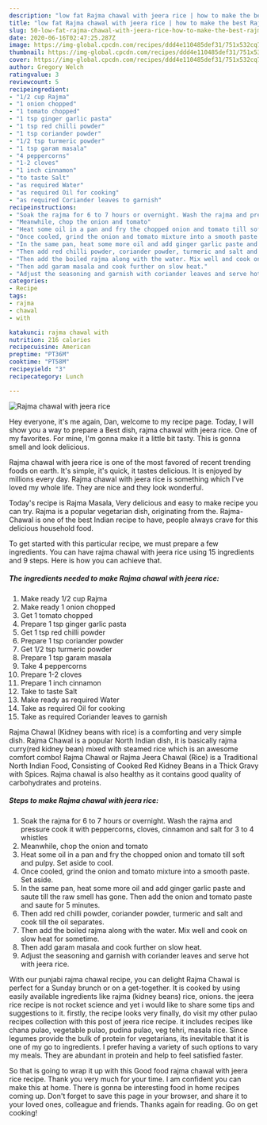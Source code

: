 ```yaml
---
description: "low fat Rajma chawal with jeera rice | how to make the best Rajma chawal with jeera rice"
title: "low fat Rajma chawal with jeera rice | how to make the best Rajma chawal with jeera rice"
slug: 50-low-fat-rajma-chawal-with-jeera-rice-how-to-make-the-best-rajma-chawal-with-jeera-rice
date: 2020-06-16T02:47:25.287Z
image: https://img-global.cpcdn.com/recipes/ddd4e110485def31/751x532cq70/rajma-chawal-with-jeera-rice-recipe-main-photo.jpg
thumbnail: https://img-global.cpcdn.com/recipes/ddd4e110485def31/751x532cq70/rajma-chawal-with-jeera-rice-recipe-main-photo.jpg
cover: https://img-global.cpcdn.com/recipes/ddd4e110485def31/751x532cq70/rajma-chawal-with-jeera-rice-recipe-main-photo.jpg
author: Gregory Welch
ratingvalue: 3
reviewcount: 5
recipeingredient:
- "1/2 cup Rajma"
- "1 onion chopped"
- "1 tomato chopped"
- "1 tsp ginger garlic pasta"
- "1 tsp red chilli powder"
- "1 tsp coriander powder"
- "1/2 tsp turmeric powder"
- "1 tsp garam masala"
- "4 peppercorns"
- "1-2 cloves"
- "1 inch cinnamon"
- "to taste Salt"
- "as required Water"
- "as required Oil for cooking"
- "as required Coriander leaves to garnish"
recipeinstructions:
- "Soak the rajma for 6 to 7 hours or overnight. Wash the rajma and pressure cook it with peppercorns, cloves, cinnamon and salt for 3 to 4 whistles"
- "Meanwhile, chop the onion and tomato"
- "Heat some oil in a pan and fry the chopped onion and tomato till soft and pulpy. Set aside to cool."
- "Once cooled, grind the onion and tomato mixture into a smooth paste. Set aside."
- "In the same pan, heat some more oil and add ginger garlic paste and saute till the raw smell has gone. Then add the onion and tomato paste and saute for 5 minutes."
- "Then add red chilli powder, coriander powder, turmeric and salt and cook till the oil separates."
- "Then add the boiled rajma along with the water. Mix well and cook on slow heat for sometime."
- "Then add garam masala and cook further on slow heat."
- "Adjust the seasoning and garnish with coriander leaves and serve hot with jeera rice."
categories:
- Recipe
tags:
- rajma
- chawal
- with

katakunci: rajma chawal with 
nutrition: 216 calories
recipecuisine: American
preptime: "PT36M"
cooktime: "PT58M"
recipeyield: "3"
recipecategory: Lunch

---
```



![Rajma chawal with jeera rice](https://img-global.cpcdn.com/recipes/ddd4e110485def31/751x532cq70/rajma-chawal-with-jeera-rice-recipe-main-photo.jpg)

Hey everyone, it's me again, Dan, welcome to my recipe page. Today, I will show you a way to prepare a Best dish, rajma chawal with jeera rice. One of my favorites. For mine, I'm gonna make it a little bit tasty. This is gonna smell and look delicious.

Rajma chawal with jeera rice is one of the most favored of recent trending foods on earth. It's simple, it's quick, it tastes delicious. It is enjoyed by millions every day. Rajma chawal with jeera rice is something which I've loved my whole life. They are nice and they look wonderful.

Today&#39;s recipe is Rajma Masala, Very delicious and easy to make recipe you can try. Rajma is a popular vegetarian dish, originating from the. Rajma-Chawal is one of the best Indian recipe to have, people always crave for this delicious household food.


To get started with this particular recipe, we must prepare a few ingredients. You can have rajma chawal with jeera rice using 15 ingredients and 9 steps. Here is how you can achieve that.

<!--inarticleads1-->

##### The ingredients needed to make Rajma chawal with jeera rice:

1. Make ready 1/2 cup Rajma
1. Make ready 1 onion chopped
1. Get 1 tomato chopped
1. Prepare 1 tsp ginger garlic pasta
1. Get 1 tsp red chilli powder
1. Prepare 1 tsp coriander powder
1. Get 1/2 tsp turmeric powder
1. Prepare 1 tsp garam masala
1. Take 4 peppercorns
1. Prepare 1-2 cloves
1. Prepare 1 inch cinnamon
1. Take to taste Salt
1. Make ready as required Water
1. Take as required Oil for cooking
1. Take as required Coriander leaves to garnish


Rajma Chawal (Kidney beans with rice) is a comforting and very simple dish. Rajma Chawal is a popular North Indian dish, it is basically rajma curry(red kidney bean) mixed with steamed rice which is an awesome comfort combo! Rajma Chawal or Rajma Jeera Chawal (Rice) is a Traditional North Indian Food, Consisting of Cooked Red Kidney Beans in a Thick Gravy with Spices. Rajma chawal is also healthy as it contains good quality of carbohydrates and proteins. 

<!--inarticleads2-->

##### Steps to make Rajma chawal with jeera rice:

1. Soak the rajma for 6 to 7 hours or overnight. Wash the rajma and pressure cook it with peppercorns, cloves, cinnamon and salt for 3 to 4 whistles
1. Meanwhile, chop the onion and tomato
1. Heat some oil in a pan and fry the chopped onion and tomato till soft and pulpy. Set aside to cool.
1. Once cooled, grind the onion and tomato mixture into a smooth paste. Set aside.
1. In the same pan, heat some more oil and add ginger garlic paste and saute till the raw smell has gone. Then add the onion and tomato paste and saute for 5 minutes.
1. Then add red chilli powder, coriander powder, turmeric and salt and cook till the oil separates.
1. Then add the boiled rajma along with the water. Mix well and cook on slow heat for sometime.
1. Then add garam masala and cook further on slow heat.
1. Adjust the seasoning and garnish with coriander leaves and serve hot with jeera rice.


With our punjabi rajma chawal recipe, you can delight Rajma Chawal is perfect for a Sunday brunch or on a get-together. It is cooked by using easily available ingredients like rajma (kidney beans) rice, onions. the jeera rice recipe is not rocket science and yet i would like to share some tips and suggestions to it. firstly, the recipe looks very finally, do visit my other pulao recipes collection with this post of jeera rice recipe. it includes recipes like chana pulao, vegetable pulao, pudina pulao, veg tehri, masala rice. Since legumes provide the bulk of protein for vegetarians, its inevitable that it is one of my go to ingredients. I prefer having a variety of such options to vary my meals. They are abundant in protein and help to feel satisfied faster. 

So that is going to wrap it up with this Good food rajma chawal with jeera rice recipe. Thank you very much for your time. I am confident you can make this at home. There is gonna be interesting food in home recipes coming up. Don't forget to save this page in your browser, and share it to your loved ones, colleague and friends. Thanks again for reading. Go on get cooking!

